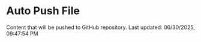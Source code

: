# Auto Push File

Content that will be pushed to GitHub repository.
Last updated: 06/30/2025, 09:47:54 PM